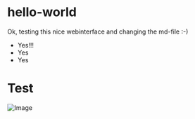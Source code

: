 hello-world
===========

Ok, testing this nice webinterface and changing the md-file :-)

* Yes!!!
 * Yes
* Yes


# Test
![Image](https://github.com/bengalack/noname/blob/master/project/content/gfx/link.png)
